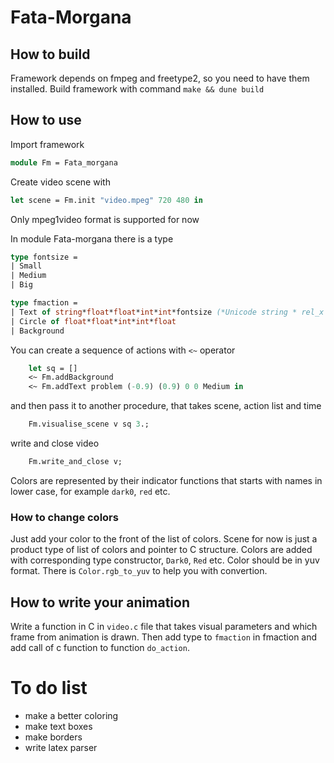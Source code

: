 # Fata-Morgana

## How to build
Framework depends on fmpeg and freetype2, so you need to have them installed.
Build framework with command `make && dune build`

## How to use
Import framework
```ocaml
module Fm = Fata_morgana
```

Create video scene with
```ocaml
let scene = Fm.init "video.mpeg" 720 480 in
```
Only mpeg1video format is supported for now

In module Fata-morgana there is a type
```ocaml
type fontsize =
| Small
| Medium
| Big

type fmaction =
| Text of string*float*float*int*int*fontsize (*Unicode string * rel_x * rel_y * start * duration*)
| Circle of float*float*int*int*float
| Background
```

You can create a sequence of actions with `<~` operator
```ocaml
    let sq = []
    <~ Fm.addBackground
    <~ Fm.addText problem (-0.9) (0.9) 0 0 Medium in
```

and then pass it to another procedure, that takes scene, action list and time
```ocaml
    Fm.visualise_scene v sq 3.;
```

write and close video
```ocaml
    Fm.write_and_close v;
```

Colors are represented by their indicator functions that starts with names in
lower case, for example `dark0`, `red` etc.

### How to change colors
Just add your color to the front of the list of colors. Scene for now is
just a product type of list of colors and pointer to C structure. Colors are
added with corresponding type constructor, `Dark0`, `Red` etc. Color should
be in yuv format. There is `Color.rgb_to_yuv` to help you with convertion.

## How to write your animation
Write a function in C in `video.c` file that takes visual parameters and which
frame from animation is drawn. Then add type to `fmaction` in fmaction and
add call of c function to function `do_action`.

# To do list
- make a better coloring
- make text boxes
- make borders
- write latex parser
